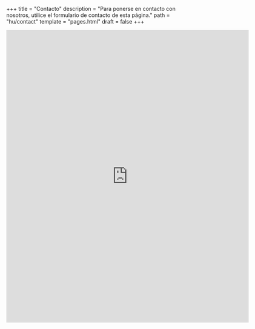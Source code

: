 +++
title = "Contacto"
description = "Para ponerse en contacto con nosotros, utilice el formulario de contacto de esta página."
path = "hu/contact"
template = "pages.html"
draft = false
+++

<p style="height: 970px;">
<iframe src="https://docs.google.com/forms/d/e/1FAIpQLScoSER0IDlARRIzhiosIXGXvuGfuVjPQe0HBbHjIdI9PjR3Ug/viewform?embedded=true" width="640" height="774" frameborder="0" marginheight="0" marginwidth="0">Loading…</iframe>
</p>
